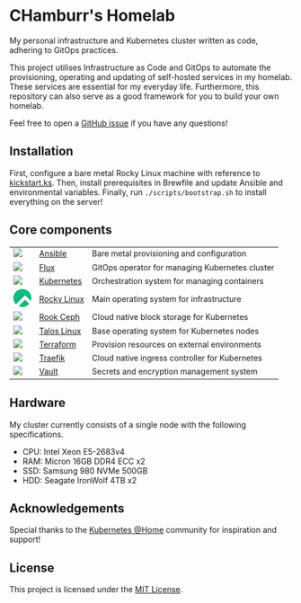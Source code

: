 # CHamburr's Homelab

My personal infrastructure and Kubernetes cluster written as code, adhering to GitOps practices.

This project utilises Infrastructure as Code and GitOps to automate the provisioning, operating and updating of self-hosted services in my homelab. These services are essential for my everyday life. Furthermore, this repository can also serve as a good framework for you to build your own homelab.

Feel free to open a [GitHub issue](https://github.com/chamburr/homelab/issues) if you have any questions!

## Installation

First, configure a bare metal Rocky Linux machine with reference to [kickstart.ks](https://github.com/chamburr/homelab/blob/master/scripts/anaconda/kickstart.ks). Then, install prerequisites in Brewfile and update Ansible and environmental variables. Finally, run `./scripts/bootstrap.sh` to install everything on the server!

## Core components

<table>
  <tr>
    <td><img height="32" src="https://www.vectorlogo.zone/logos/ansible/ansible-icon.svg"></td>
    <td><a href="https://www.ansible.com">Ansible</a></td>
    <td>Bare metal provisioning and configuration</td>
  </tr>
  <tr>
    <td><img width="32" src="https://www.vectorlogo.zone/logos/fluxcdio/fluxcdio-icon.svg"></td>
    <td><a href="https://fluxcd.io">Flux</a></td>
    <td>GitOps operator for managing Kubernetes cluster</td>
  </tr>
  <tr>
    <td><img width="32" src="https://www.vectorlogo.zone/logos/kubernetes/kubernetes-icon.svg"></td>
    <td><a href="https://kubernetes.io">Kubernetes</a></td>
    <td>Orchestration system for managing containers</td>
  </tr>
  <tr>
    <td><img width="32" src="https://github.com/rocky-linux/rocky-logos/raw/r9/icons/hicolor/256x256/apps/system-logo-icon.png"></td>
    <td><a href="https://rockylinux.org">Rocky Linux</a></td>
    <td>Main operating system for infrastructure</td>
  </tr>
  <tr>
    <td><img width="32" src="https://www.vectorlogo.zone/logos/rookio/rookio-icon.svg"></td>
    <td><a href="https://rook.io">Rook Ceph</a></td>
    <td>Cloud native block storage for Kubernetes</td>
  </tr>
  <tr>
    <td><img width="32" src="https://www.talos.dev/images/logo.svg"></td>
    <td><a href="https://talos.dev">Talos Linux</a></td>
    <td>Base operating system for Kubernetes nodes</td>
  </tr>
  <tr>
    <td><img width="32" src="https://www.vectorlogo.zone/logos/terraformio/terraformio-icon.svg"></td>
    <td><a href="https://www.terraform.io">Terraform</a></td>
    <td>Provision resources on external environments</td>
  </tr>
  <tr>
    <td><img width="32" src="https://www.vectorlogo.zone/logos/traefikio/traefikio-icon.svg"></td>
    <td><a href="https://traefik.io">Traefik</a></td>
    <td>Cloud native ingress controller for Kubernetes</td>
  </tr>
  <tr>
    <td><img width="32" src="https://www.vectorlogo.zone/logos/vaultproject/vaultproject-icon.svg"></td>
    <td><a href="https://www.vaultproject.io">Vault</a></td>
    <td>Secrets and encryption management system</td>
  </tr>
</table>

## Hardware

My cluster currently consists of a single node with the following specifications.

- CPU: Intel Xeon E5-2683v4
- RAM: Micron 16GB DDR4 ECC x2
- SSD: Samsung 980 NVMe 500GB
- HDD: Seagate IronWolf 4TB x2

## Acknowledgements

Special thanks to the [Kubernetes @Home](https://github.com/k8s-at-home/) community for inspiration and support!

## License

This project is licensed under the [MIT License](LICENSE).

